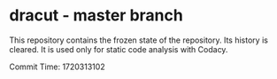 # dracut - master branch

This repository contains the frozen state of the repository.
Its history is cleared. It is used only for static code
analysis with Codacy.

Commit Time: 1720313102